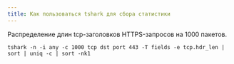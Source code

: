 ```yaml
---
title: Как пользоваться tshark для сбора статистики
---
```


Распределение длин tcp-заголовков HTTPS-запросов на 1000 пакетов.

``` shell
tshark -n -i any -c 1000 tcp dst port 443 -T fields -e tcp.hdr_len | sort | uniq -c | sort -nk1
```
